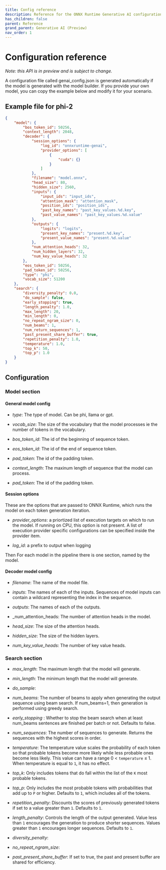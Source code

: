 ```yaml
---
title: Config reference
description: Reference for the ONNX Runtime Generative AI configuration file
has_children: false
parent: Reference
grand_parent: Generative AI (Preview)
nav_order: 1
---
```


# Configuration reference 

_Note: this API is in preview and is subject to change._

A configuration file called genai_config.json is generated automatically if the model is generated with the model builder. If you provide your own model, you can copy the example below and modify it for your scenario.


## Example file for phi-2

```json
{
    "model": {
        "bos_token_id": 50256,
        "context_length": 2048,
        "decoder": {
            "session_options": {
                "log_id": "onnxruntime-genai",
                "provider_options": [
                    {
                        "cuda": {}
                    }
                ]
            },
            "filename": "model.onnx",
            "head_size": 80,
            "hidden_size": 2560,
            "inputs": {
                "input_ids": "input_ids",
                "attention_mask": "attention_mask",
                "position_ids": "position_ids",
                "past_key_names": "past_key_values.%d.key",
                "past_value_names": "past_key_values.%d.value"
            },
            "outputs": {
                "logits": "logits",
                "present_key_names": "present.%d.key",
                "present_value_names": "present.%d.value"
            },
            "num_attention_heads": 32,
            "num_hidden_layers": 32,
            "num_key_value_heads": 32
        },
        "eos_token_id": 50256,
        "pad_token_id": 50256,
        "type": "phi",
        "vocab_size": 51200
    },
    "search": {
        "diversity_penalty": 0.0,
        "do_sample": false,
        "early_stopping": true,
        "length_penalty": 1.0,
        "max_length": 20,
        "min_length": 0,
        "no_repeat_ngram_size": 0,
        "num_beams": 1,
        "num_return_sequences": 1,
        "past_present_share_buffer": true,
        "repetition_penalty": 1.0,
        "temperature": 1.0,
        "top_k": 50,
        "top_p": 1.0
    }
}
```

## Configuration

### Model section

#### General model config

* _type_: The type of model. Can be phi, llama or gpt.

* _vocab_size_: The size of the vocabulary that the model processes ie the number of tokens in the vocabulary.

* _bos_token_id_: The id of the beginning of sequence token.

* _eos_token_id_: The id of the end of sequence token.

* _pad_token_: The id of the padding token.

* _context_length_: The maxinum length of sequence that the model can process.

* _pad_token_: The id of the padding token.

#### Session options

These are the options that are passed to ONNX Runtime, which runs the model on each token generation iteration.

* _provider_options_: a priortized list of execution targets on which to run the model. If running on CPU, this option is not present. A list of execution provider specific configurations can be specified inside the provider item.

* _log_id_: a prefix to output when logging


Then For each model in the pipeline there is one section, named by the model. 

#### Decoder model config

* _filename_: The name of the model file.

* _inputs_: The names of each of the inputs. Sequences of model inputs can contain a wildcard representing the index in the sequence.

* _outputs_: The names of each of the outputs.

* _num_attention_heads: The number of attention heads in the model.

* _head_size_: The size of the attention heads.

* _hidden_size_: The size of the hidden layers.

* _num_key_value_heads_: The number of key value heads.


### Search section

* _max_length_: The maximum length that the model will generate.

* _min_length_: The minimum length that the model will generate.

* _do_sample_: 

* _num_beams_: The number of beams to apply when generating the output sequence using beam search. If num_beams=1, then generation is performed using greedy search.

* _early_stopping_ :  Whether to stop the beam search when at least num_beams sentences are finished per batch or not. Defaults to false.

* _num_sequences_: The number of sequences to generate. Returns the sequences with the highest scores in order.

* _temperature_: The temperature value scales the probability of each token so that probable tokens become more likely while less probable ones become less likely. This value can have a range  0 < `temperature` ≤ 1. When temperature is equal to `1`, it has no effect.

* _top_k_: Only includes tokens that do fall within the list of the `K` most probable tokens.

* _top_p_: Only includes the most probable tokens with probabilities that add up to `P` or higher. Defaults to `1`, which includes all of the tokens.

* _repetition_penalty_: Discounts the scores of previously generated tokens if set to a value greater than `1`. Defaults to `1`. 

* _length_penalty_: Controls the length of the output generated. Value less than `1` encourages the generation to produce shorter sequences. Values greater than `1` encourages longer sequences. Defaults to `1`.

* _diversity_penalty_: 

* _no_repeat_ngram_size_: 

* _past_present_share_buffer_: If set to true, the past and present buffer are shared for efficiency. 
